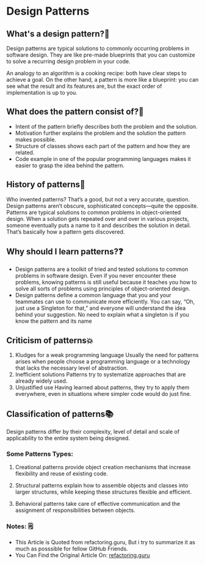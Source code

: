 # Design Patterns

##  What's a design pattern?🎨

Design patterns are typical solutions to commonly occurring problems in software design.
They are like pre-made blueprints that you can customize to solve a recurring design problem in your code.

An analogy to an algorithm is a cooking recipe: both have clear steps to achieve a goal. On the other hand, a pattern is more like a blueprint: 
you can see what the result and its features are, but the exact order of implementation is up to you.

## What does the pattern consist of?🏁
- Intent of the pattern briefly describes both the problem and the solution.
- Motivation further explains the problem and the solution the pattern makes possible.
- Structure of classes shows each part of the pattern and how they are related.
- Code example in one of the popular programming languages makes it easier to grasp the idea behind the pattern.

## History of patterns📜
Who invented patterns? That’s a good, but not a very accurate, question. Design patterns aren’t obscure, sophisticated concepts—quite the opposite. Patterns are typical solutions to common problems in object-oriented design. When a solution gets repeated over and over in various projects, someone eventually puts a name to it and describes the solution in detail. That’s basically how a pattern gets discovered.

## Why should I learn patterns?❓
- Design patterns are a toolkit of tried and tested solutions to common problems in software design. Even if you never encounter these problems, knowing patterns is still useful because it teaches you how to solve all sorts of problems using principles of object-oriented design.
- Design patterns define a common language that you and your teammates can use to communicate more efficiently. You can say, “Oh, just use a Singleton for that,” and everyone will understand the idea behind your suggestion. No need to explain what a singleton is if you know the pattern and its name

## Criticism of patterns💥
1. Kludges for a weak programming language
   Usually the need for patterns arises when people choose a programming language or a technology that lacks the necessary level of abstraction.
2. Inefficient solutions
   Patterns try to systematize approaches that are already widely used.
3. Unjustified use
Having learned about patterns, they try to apply them everywhere, even in situations where simpler code would do just fine.

## Classification of patterns📚
Design patterns differ by their complexity, level of detail and scale of applicability to the entire system being designed. 
### Some Patterns Types:
1. Creational patterns provide object creation mechanisms that increase flexibility and reuse of existing code.

2. Structural patterns explain how to assemble objects and classes into larger structures, while keeping these structures flexible and efficient.

3. Behavioral patterns take care of effective communication and the assignment of responsibilities between objects.

### Notes: 🗒️
- This Article is Quoted from refactoring.guru, But i try to summarize it as much as posssible for fellow GitHub Friends.
- You Can Find the Original Article On: [refactoring.guru](https://refactoring.guru/design-patterns/what-is-pattern)
